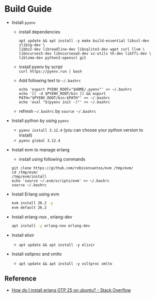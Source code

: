 # Build Guide

- Install `pyenv`

  - install dependencies

    ```shell
    apt update && apt install -y make build-essential libssl-dev zlib1g-dev \
    libbz2-dev libreadline-dev libsqlite3-dev wget curl llvm \
    libncurses5-dev libncursesw5-dev xz-utils tk-dev libffi-dev \
    liblzma-dev python3-openssl git
    ```

  - install pyenv by script  
    `curl https://pyenv.run | bash`
  - Add following text to `~/.bashrc`

    ```shell
    echo 'export PYENV_ROOT="$HOME/.pyenv"' >> ~/.bashrc
    echo '[[ -d $PYENV_ROOT/bin ]] && export PATH="$PYENV_ROOT/bin:$PATH"' >> ~/.bashrc
    echo 'eval "$(pyenv init -)"' >> ~/.bashrc
    ```

  - refresh `~/.bashrc` by `source ~/.bashrc`

- Install python by using `pyenv`
  - `pyenv install 3.12.4` (you can choose your python version to install)
  - `pyenv global 3.12.4`
- Install evm to manage erlang

  - install using following commands

  ```git
  git clone https://github.com/robisonsantos/evm /tmp/evm/
  cd /tmp/evm/
  /tmp/evm/install
  echo 'source ~/.evm/scripts/evm' >> ~/.bashrc
  source ~/.bashrc
  ```

- Install Erlang using evm

  ```bash
  evm install 26.2 -y
  evm default 26.2
  ```

- Install erlang-nox , erlang-dev

  ```bash
  apt install -y erlang-nox erlang-dev
  ```

- Install elixir
  - `apt update && apt install -y elixir`
- Install xsltproc and xmlto
  - `apt update && apt install -y xsltproc xmlto`

## Reference

- [How do I install erlang OTP 25 on ubuntu? - Stack Overflow](https://stackoverflow.com/questions/74390581/how-do-i-install-erlang-otp-25-on-ubuntu)
